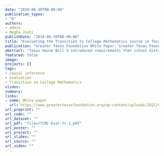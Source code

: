 ```yaml
---
date: "2019-06-30T00:00:00"
publication_types:
- "0"
authors:
- admin
- Megha Joshi
publishDate: "2019-06-30T00:00:00"
title: "Evaluating the Transition to College Mathematics Course in Texas high schools: Findings from the first year of implementation"
publication: "Greater Texas Foundation White Paper. Greater Texas Foundation, Bryan, TX"
abstract: "Texas House Bill 5 introduced requirements that school districts partner with institutions of higher education to provide college preparatory courses in mathematics and English for high school seniors who are not yet college ready. As districts and college partners begin to respond to these provisions, there is a need for empirical research on the effects of different approaches to implementing the college preparatory courses. In response to House Bill 5 requirements, the Charles A. Dana Center has developed a model college preparatory mathematics course, Transition to College Mathematics Course (TCMC), which has been adopted by dozens of school districts across Texas over the past several school years. We examine the effects of TCMC on students’ progress into post-secondary education by comparing students who participated in TCMC during the 2016-17 school year (the first year of implementation) to observationally similar students, either from a previous cohort that did not have access to TCMC or from the same cohort but who did not enroll in the course. We find that, although students who took TCMC graduated at slightly higher rates than comparison students, they had lower rates of enrollment in post-secondary education, driven by lower rates of enrollment in 4-year colleges or universities. Enrollment gradually became more similar over the four semesters following graduation from high school. We find that students who took TCMC were also less likely than students in the comparison group to pass college-level and developmental math courses. Longer-term cumulative outcomes showed stronger reductions in rates of math course passage. However, these results must be interpreted cautiously because we were unable to fully assess and account for students’ college-readiness status at the start of their senior year."
featured: false
image: 
projects: []
tags: 
- causal inference
- evaluation
- Transition to College Mathematics
slides: 
summary: 
links:
- name: White paper
  url: https://www.greatertexasfoundation.org/wp-content/uploads/2021/08/Pustejovsky-Final-2019.pdf
url_preprint: ""
url_code: ""
url_dataset: ""
url_pdf: "files/TCMC-Eval-Yr-1.pdf"
url_poster: ""
url_project: ""
url_slides: ""
url_source: ""
url_video: ""
---
```

